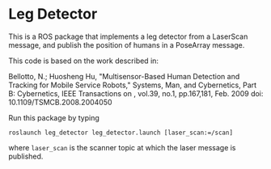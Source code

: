# Leg Detector
This is a ROS package that implements a leg detector from a LaserScan message, and publish the position of humans in a PoseArray message.

This code is based on the work described in:

Bellotto, N.; Huosheng Hu, "Multisensor-Based Human Detection and Tracking for Mobile Service Robots," Systems, Man, and Cybernetics, Part B: Cybernetics, IEEE Transactions on , vol.39, no.1, pp.167,181, Feb. 2009
doi: 10.1109/TSMCB.2008.2004050

Run this package by typing 

```
roslaunch leg_detector leg_detector.launch [laser_scan:=/scan]
```

where ```laser_scan``` is the scanner topic at which the laser message is
published.
